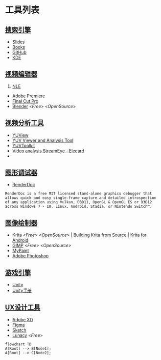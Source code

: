 工具列表
===

[搜索引擎]()
---
- [Slides](https://slideplayer.com)
- [Books](https://zh.singlelogin.me/)
- [GitHub](https://github.com/)
- [KDE](https://invent.kde.org/explore/groups?sort=name_asc)

[视频编辑器](https://en.wikipedia.org/wiki/Category:Video_editing_software)
---
1. [NLE](https://en.wikipedia.org/wiki/Non-linear_editing)
- [Adobe Premiere](https://en.wikipedia.org/wiki/Adobe_Premiere_Pro)
- [Final Cut Pro](https://en.wikipedia.org/wiki/Final_Cut_Pro)
- [Blender](https://en.wikipedia.org/wiki/Blender_(software)) <*Free*> <*OpenSource*>

[视频分析工具]()
---
- [YUView](https://github.com/IENT/YUView)
- [YUV Viewer and Analysis Tool](http://ient.github.io/YUView/)
- [YUVToolkit]()
- [Video analysis StreamEye - Elecard](https://www.elecard.com/zh/products/video-analysis/streameye)
- 

[图形调试器]()
---
- [RenderDoc](https://renderdoc.org/)
```
RenderDoc is a free MIT licensed stand-alone graphics debugger that allows quick and easy single-frame capture and detailed introspection of any application using Vulkan, D3D11, OpenGL & OpenGL ES or D3D12 across Windows 7 - 10, Linux, Android, Stadia, or Nintendo Switch™.
```

[图像绘制器](https://en.wikipedia.org/wiki/Comparison_of_raster_graphics_editors)
---
- [Krita](https://en.wikipedia.org/wiki/Krita)  <*Free*> <*OpenSource*> |
  [Building Krita from Source](https://docs.krita.org/en/untranslatable_pages/building_krita.html#building-krita-from-source) |
  [Krita for Android](https://krita.org/en/item/krita-5-1-0-released/)
- [GIMP](https://en.wikipedia.org/wiki/GIMP) <*Free*> <*OpenSource*>
- [MyPaint](https://en.wikipedia.org/wiki/MyPaint)
- [Adobe Photoshop](https://en.wikipedia.org/wiki/Adobe_Photoshop)

[游戏引擎]()
---
- [Unity](https://unity.com/)
- [Unity手册](https://docs.unity3d.com/Manual/class-VideoPlayer.html)

[UX设计工具]()
---
- [Adobe XD](https://en.wikipedia.org/wiki/Adobe_XD)
- [Figma](https://en.wikipedia.org/wiki/Figma_(software))
- [Sketch](https://en.wikipedia.org/wiki/Sketch_(software))
- [Lunacy](https://icons8.com/lunacy) <*Free*>

```mermaid
flowchart TD
A[Root] --> B[Node1];
A[Root] --> C[Node2];
```
